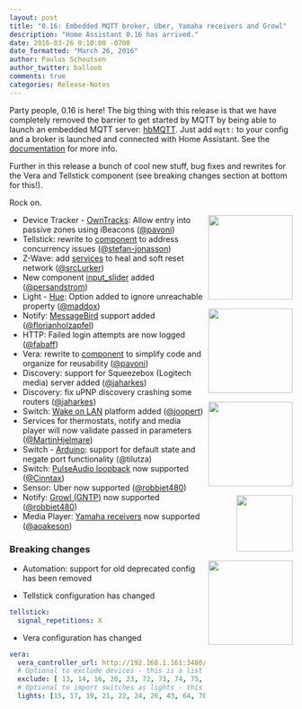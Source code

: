 ```yaml
---
layout: post
title: "0.16: Embedded MQTT broker, Uber, Yamaha receivers and Growl"
description: "Home Assistant 0.16 has arrived."
date: 2016-03-26 0:10:00 -0700
date_formatted: "March 26, 2016"
author: Paulus Schoutsen
author_twitter: balloob
comments: true
categories: Release-Notes
---
```


Party people, 0.16 is here! The big thing with this release is that we have completely removed the barrier to get started by MQTT by being able to launch an embedded MQTT server: [hbMQTT]. Just add `mqtt:` to your config and a broker is launched and connected with Home Assistant. See the [documentation][embedded server] for more info.

Further in this release a bunch of cool new stuff, bug fixes and rewrites for the Vera and Tellstick component (see breaking changes section at bottom for this!).

Rock on.

<img src='/images/supported_brands/message_bird.png' style='clear: right; margin-left: 5px; border:none; box-shadow: none; float: right; margin-bottom: 16px;' width='150' /><img src='/images/supported_brands/pulseaudio.png' style='clear: right; margin-left: 5px; border:none; box-shadow: none; float: right; margin-bottom: 16px;' width='150' /><img src='/images/supported_brands/uber.png' style='clear: right; margin-left: 5px; border:none; box-shadow: none; float: right; margin-bottom: 16px;' width='150' /><img src='/images/supported_brands/gntp.png' style='clear: right; margin-left: 5px; border:none; box-shadow: none; float: right; margin-bottom: 16px;' width='100' /><img src='/images/supported_brands/yamaha.png' style='clear: right; margin-left: 5px; border:none; box-shadow: none; float: right; margin-bottom: 16px;' width='150' />

 - Device Tracker - [OwnTracks]: Allow entry into passive zones using iBeacons ([@pavoni])
 - Tellstick: rewrite to [component][Tellstick] to address concurrency issues ([@stefan-jonasson])
 - Z-Wave: add [services][Z-Wave] to heal and soft reset network ([@srcLurker])
 - New component [input_slider] added ([@persandstrom])
 - Light - [Hue]: Option added to ignore unreachable property ([@maddox])
 - Notify: [MessageBird] support added ([@florianholzapfel])
 - HTTP: Failed login attempts are now logged ([@fabaff])
 - Vera: rewrite to [component][Vera] to simplify code and organize for reusability ([@pavoni])
 - Discovery: support for Squeezebox (Logitech media) server added ([@jaharkes])
 - Discovery: fix uPNP discovery crashing some routers ([@jaharkes])
 - Switch: [Wake on LAN] platform added ([@joopert])
 - Services for thermostats, notify and media player will now validate passed in parameters ([@MartinHjelmare])
 - Switch - [Arduino]: support for default state and negate port functionality (@tilutza)
 - Switch: [PulseAudio loopback] now supported ([@Cinntax])
 - Sensor: Uber now supported ([@robbiet480])
 - Notify: [Growl (GNTP)] now supported ([@robbiet480])
 - Media Player: [Yamaha receivers] now supported ([@aoakeson])

[hbMQTT]: https://github.com/beerfactory/hbmqtt
[@aoakeson]: https://github.com/aoakeson
[@balloob]: https://github.com/balloob
[@Cinntax]: https://github.com/Cinntax
[@fabaff]: https://github.com/fabaff
[@florianholzapfel]: https://github.com/florianholzapfel
[@jaharkes]: https://github.com/jaharkes
[@joopert]: https://github.com/joopert
[@maddox]: https://github.com/maddox
[@MartinHjelmare]: https://github.com/MartinHjelmare
[@pavoni]: https://github.com/pavoni
[@persandstrom]: https://github.com/persandstrom
[@robbiet480]: https://github.com/robbiet480
[@srcLurker]: https://github.com/srcLurker
[@stefan-jonasson]: https://github.com/stefan-jonasson
[embedded server]: /components/mqtt/#use-the-embedded-broker
[Arduino]: /components/switch.arduino/
[Discovery]: /components/discovery/
[Growl (GNTP)]: /components/notify.gntp/
[Hue]: /components/light.hue/
[input_slider]: /components/input_slider/
[MessageBird]: /components/notify.message_bird/
[OwnTracks]: /components/device_tracker.owntracks/
[PulseAudio loopback]: /components/switch.pulseaudio_loopback/
[Tellstick]: /components/tellstick/
[Vera]: /components/vera/
[Wake on LAN]: /components/switch.wake_on_lan/
[Z-Wave]: /components/zwave/#services
[Yamaha receivers]: /components/media_player.yamaha/

### Breaking changes
 - Automation: support for old deprecated config has been removed

 - Tellstick configuration has changed

```yaml
tellstick:
  signal_repetitions: X
```

- Vera configuration has changed

```yaml
vera:
  vera_controller_url: http://192.168.1.161:3480/
  # Optional to exclude devices - this is a list of vera device ids
  exclude: [ 13, 14, 16, 20, 23, 72, 73, 74, 75, 76, 77, 78, 88, 89, 99]
  # Optional to import switches as lights - this is a list of vera device ids
  lights: [15, 17, 19, 21, 22, 24, 26, 43, 64, 70, 87]
```
